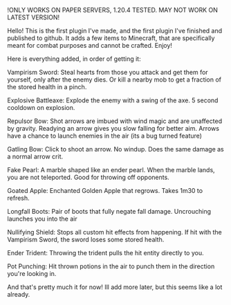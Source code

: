 !ONLY WORKS ON PAPER SERVERS, 1.20.4 TESTED. MAY NOT WORK ON LATEST VERSION!

Hello! This is the first plugin I've made, and the first plugin I've finished and published to github. It adds a few items to Minecraft, that are specifically meant for combat purposes and cannot be crafted. Enjoy!

Here is everything added, in order of getting it:

Vampirism Sword: Steal hearts from those you attack and get them for yourself, only after the enemy dies. Or kill a nearby mob to get a fraction of the stored health in a pinch. 

Explosive Battleaxe: Explode the enemy with a swing of the axe. 5 second cooldown on explosion.

Repulsor Bow: Shot arrows are imbued with wind magic and are unaffected by gravity. Readying an arrow gives you slow falling for better aim. Arrows have a chance to launch enemies in the air (its a bug turned feature)

Gatling Bow: Click to shoot an arrow. No windup. Does the same damage as a normal arrow crit.

Fake Pearl: A marble shaped like an ender pearl. When the marble lands, you are not teleported. Good for throwing off opponents.

Goated Apple: Enchanted Golden Apple that regrows. Takes 1m30 to refresh.

Longfall Boots: Pair of boots that fully negate fall damage. Uncrouching launches you into the air

Nullifying Shield: Stops all custom hit effects from happening. If hit with the Vampirism Sword, the sword loses some stored health.

Ender Trident: Throwing the trident pulls the hit entity directly to you.

Pot Punching: Hit thrown potions in the air to punch them in the direction you're looking in.

And that's pretty much it for now! Ill add more later, but this seems like a lot already. 
